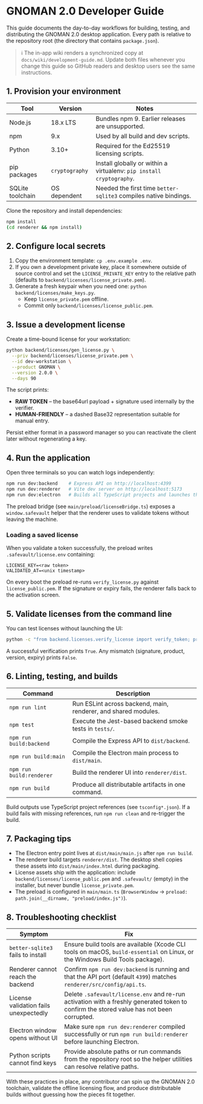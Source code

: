 # GNOMAN 2.0 Developer Guide

This guide documents the day-to-day workflows for building, testing, and distributing the GNOMAN 2.0
desktop application. Every path is relative to the repository root (the directory that contains
`package.json`).

> ℹ️ The in-app wiki renders a synchronized copy at `docs/wiki/development-guide.md`. Update both files
> whenever you change this guide so GitHub readers and desktop users see the same instructions.

## 1. Provision your environment

| Tool | Version | Notes |
| ---- | ------- | ----- |
| Node.js | 18.x LTS | Bundles npm 9. Earlier releases are unsupported. |
| npm | 9.x | Used by all build and dev scripts. |
| Python | 3.10+ | Required for the Ed25519 licensing scripts. |
| pip packages | `cryptography` | Install globally or within a virtualenv: `pip install cryptography`. |
| SQLite toolchain | OS dependent | Needed the first time `better-sqlite3` compiles native bindings. |

Clone the repository and install dependencies:

```bash
npm install
(cd renderer && npm install)
```

## 2. Configure local secrets

1. Copy the environment template: `cp .env.example .env`.
2. If you own a development private key, place it somewhere outside of source control and set the
   `LICENSE_PRIVATE_KEY` entry to the relative path (defaults to `backend/licenses/license_private.pem`).
3. Generate a fresh keypair when you need one: `python backend/licenses/make_keys.py`.
   - Keep `license_private.pem` offline.
   - Commit only `backend/licenses/license_public.pem`.

## 3. Issue a development license

Create a time-bound license for your workstation:

```bash
python backend/licenses/gen_license.py \
  --priv backend/licenses/license_private.pem \
  --id dev-workstation \
  --product GNOMAN \
  --version 2.0.0 \
  --days 90
```

The script prints:

- **RAW TOKEN** – the base64url payload + signature used internally by the verifier.
- **HUMAN-FRIENDLY** – a dashed Base32 representation suitable for manual entry.

Persist either format in a password manager so you can reactivate the client later without
regenerating a key.

## 4. Run the application

Open three terminals so you can watch logs independently:

```bash
npm run dev:backend    # Express API on http://localhost:4399
npm run dev:renderer   # Vite dev server on http://localhost:5173
npm run dev:electron   # Builds all TypeScript projects and launches the desktop shell
```

The preload bridge (see `main/preload/licenseBridge.ts`) exposes a `window.safevault` helper that the
renderer uses to validate tokens without leaving the machine.

### Loading a saved license

When you validate a token successfully, the preload writes `.safevault/license.env` containing:

```
LICENSE_KEY=<raw token>
VALIDATED_AT=<unix timestamp>
```

On every boot the preload re-runs `verify_license.py` against `license_public.pem`. If the signature or
expiry fails, the renderer falls back to the activation screen.

## 5. Validate licenses from the command line

You can test licenses without launching the UI:

```bash
python -c "from backend.licenses.verify_license import verify_token; print(verify_token('backend/licenses/license_public.pem', '<token>', 'GNOMAN', '2.0.0'))"
```

A successful verification prints `True`. Any mismatch (signature, product, version, expiry) prints
`False`.

## 6. Linting, testing, and builds

| Command | Description |
| ------- | ----------- |
| `npm run lint` | Run ESLint across backend, main, renderer, and shared modules. |
| `npm test` | Execute the Jest-based backend smoke tests in `tests/`. |
| `npm run build:backend` | Compile the Express API to `dist/backend`. |
| `npm run build:main` | Compile the Electron main process to `dist/main`. |
| `npm run build:renderer` | Build the renderer UI into `renderer/dist`. |
| `npm run build` | Produce all distributable artifacts in one command. |

Build outputs use TypeScript project references (see `tsconfig*.json`). If a build fails with missing
references, run `npm run clean` and re-trigger the build.

## 7. Packaging tips

- The Electron entry point lives at `dist/main/main.js` after `npm run build`.
- The renderer build targets `renderer/dist`. The desktop shell copies these assets into
  `dist/main/index.html` during packaging.
- License assets ship with the application: include `backend/licenses/license_public.pem` and
  `.safevault/` (empty) in the installer, but never bundle `license_private.pem`.
- The preload is configured in `main/main.ts` (`BrowserWindow` → `preload: path.join(__dirname, "preload/index.js")`).

## 8. Troubleshooting checklist

| Symptom | Fix |
| ------- | --- |
| `better-sqlite3` fails to install | Ensure build tools are available (Xcode CLI tools on macOS, `build-essential` on Linux, or the Windows Build Tools package). |
| Renderer cannot reach the backend | Confirm `npm run dev:backend` is running and that the API port (default `4399`) matches `renderer/src/config/api.ts`. |
| License validation fails unexpectedly | Delete `.safevault/license.env` and re-run activation with a freshly generated token to confirm the stored value has not been corrupted. |
| Electron window opens without UI | Make sure `npm run dev:renderer` compiled successfully or run `npm run build:renderer` before launching Electron. |
| Python scripts cannot find keys | Provide absolute paths or run commands from the repository root so the helper utilities can resolve relative paths. |

With these practices in place, any contributor can spin up the GNOMAN 2.0 toolchain, validate the
offline licensing flow, and produce distributable builds without guessing how the pieces fit together.
